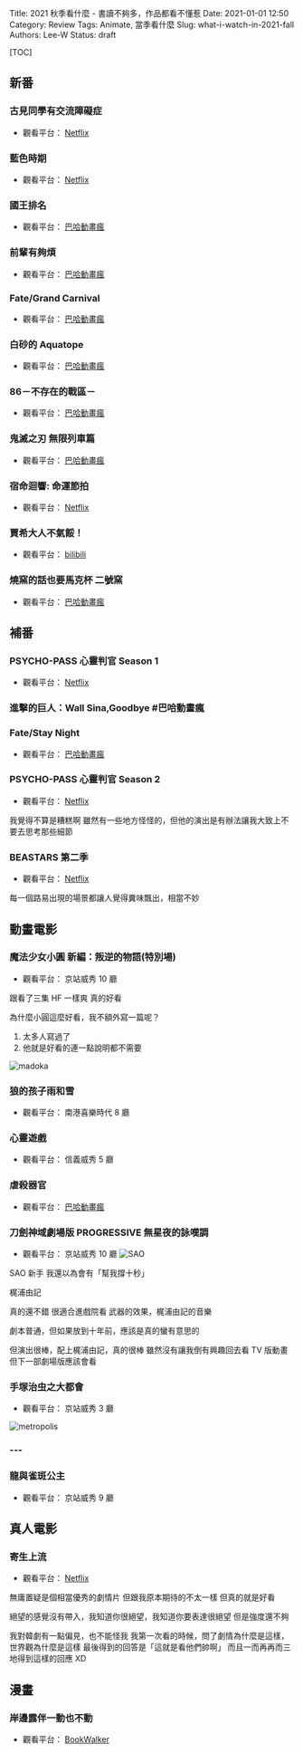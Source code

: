 Title: 2021 秋季看什麼 - 書讀不夠多，作品都看不懂惹
Date: 2021-01-01 12:50
Category: Review
Tags: Animate, 當季看什麼
Slug: what-i-watch-in-2021-fall
Authors: Lee-W
Status: draft

[TOC]

## 新番
### 古見同學有交流障礙症
* 觀看平台： [Netflix](https://www.netflix.com/tw/title/81228573)

### 藍色時期
* 觀看平台： [Netflix](https://www.netflix.com/tw/title/81318842)

### 國王排名
* 觀看平台： [巴哈動畫瘋](https://ani.gamer.com.tw/animeVideo.php?sn=25489)

### 前輩有夠煩
* 觀看平台： [巴哈動畫瘋](https://ani.gamer.com.tw/animeVideo.php?sn=25496)

### Fate/Grand Carnival
* 觀看平台： [巴哈動畫瘋](https://ani.gamer.com.tw/animeVideo.php?sn=23615)

### 白砂的 Aquatope
* 觀看平台： [巴哈動畫瘋](https://ani.gamer.com.tw/animeVideo.php?sn=25403)

### 86－不存在的戰區－
* 觀看平台： [巴哈動畫瘋](https://ani.gamer.com.tw/animeVideo.php?sn=25495)

### 鬼滅之刃 無限列車篇
* 觀看平台： [巴哈動畫瘋](https://ani.gamer.com.tw/animeVideo.php?sn=25562)

### 宿命迴響: 命運節拍
* 觀看平台： [Netflix](https://ani.gamer.com.tw/animeVideo.php?sn=25487)

### 賈希大人不氣餒！
* 觀看平台： [bilibili](https://www.bilibili.com/bangumi/play/ss39044/?from=search&seid=1632886756864538194)

### 燒窯的話也要馬克杯 二號窯
* 觀看平台： [巴哈動畫瘋](https://ani.gamer.com.tw/animeVideo.php?sn=25557)

## 補番

### PSYCHO-PASS 心靈判官 Season 1
* 觀看平台： [Netflix](https://www.netflix.com/tw/title/80006146)

### 進擊的巨人：Wall Sina,Goodbye #巴哈動畫瘋

### Fate/Stay Night
* 觀看平台： [巴哈動畫瘋](https://ani.gamer.com.tw/animeVideo.php?sn=24346)

### PSYCHO-PASS 心靈判官 Season 2
* 觀看平台： [Netflix](https://www.netflix.com/tw/title/80006146)

我覺得不算是糟糕啊
雖然有一些地方怪怪的，但他的演出是有辦法讓我大致上不要去思考那些細節

### BEASTARS 第二季
* 觀看平台： [Netflix](https://www.netflix.com/tw/title/81054847)

每一個路易出現的場景都讓人覺得糞味飄出，相當不妙

## 動畫電影

### 魔法少女小圓 新編：叛逆的物語(特別場)
* 觀看平台： 京站威秀 10 廳

跟看了三集 HF 一樣爽
真的好看

為什麼小圓這麼好看，我不額外寫一篇呢？
1. 太多人寫過了
2. 他就是好看的連一點說明都不需要

![madoka](/images/post-images/2021-what-i-watch-in-2021-fall/madoka.jpeg)

### 狼的孩子雨和雪
* 觀看平台： 南港喜樂時代 8 廳

### 心靈遊戲
* 觀看平台： 信義威秀 5 廳

### 虐殺器官
* 觀看平台： [巴哈動畫瘋](https://ani.gamer.com.tw/animeVideo.php?sn=14492)

### 刀劍神域劇場版 PROGRESSIVE 無星夜的詠嘆調
* 觀看平台： 京站威秀 10 廳
![SAO](/images/post-images/2021-what-i-watch-in-2021-fall/SAO.jpeg)



SAO 新手
我還以為會有「幫我撐十秒」

梶浦由記

真的還不錯
很適合進戲院看
武器的效果，梶浦由記的音樂

劇本普通，但如果放到十年前，應該是真的蠻有意思的

但演出很棒，配上梶浦由記，真的很棒
雖然沒有讓我倒有興趣回去看 TV 版動畫
但下一部劇場版應該會看

### 手塚治虫之大都會
* 觀看平台： 京站威秀 3 廳

![metropolis](/images/post-images/2021-what-i-watch-in-2021-fall/metropolis.jpeg)

### ---

### 龍與雀斑公主
* 觀看平台： 京站威秀 9 廳

## 真人電影
### 寄生上流
* 觀看平台： [Netflix](https://www.netflix.com/tw/title/81221938)

無庸置疑是個相當優秀的劇情片
但跟我原本期待的不太一樣
但真的就是好看

絕望的感覺沒有帶入，我知道你很絕望，我知道你要表達很絕望
但是強度還不夠

我對韓劇有一點偏見，也不能怪我
我第一次看的時候，問了劇情為什麼是這樣，世界觀為什麼是這樣
最後得到的回答是「這就是看他們帥啊」
而且一而再再而三地得到這樣的回應 XD

## 漫畫

### 岸邊露伴一動也不動
* 觀看平台： [BookWalker](https://www.bookwalker.com.tw/search?series=12660)
